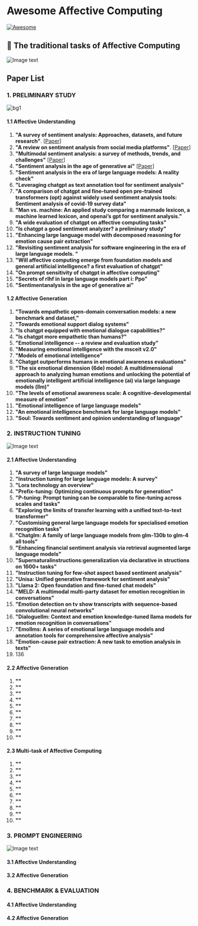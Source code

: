 # Awesome Affective Computing

[![Awesome](https://awesome.re/badge-flat.svg)](https://awesome.re)

## 🤖 The traditional tasks of Affective Computing

![Image text](https://github.com/NEU-DataMining/awesome-affective-computing/blob/0a15a8aadd326811b614b194d800dc8c276c0e59/bg1.png)

## Paper List
### 1. PRELIMINARY STUDY
![bg1](https://github.com/NEU-DataMining/awesome-affective-computing/assets/123424732/88794d3f-a4a6-48bb-8cfd-28d73025f024)
#### 1.1 Affective Understanding
1. **"A survey of sentiment analysis: Approaches, datasets, and future research"**. [[Paper](https://arxiv.org/abs/1910.10683)] 
2. **"A review on sentiment analysis from social media platforms"**. [[Paper](https://arxiv.org/abs/2010.11934)]
3. **"Multimodal sentiment analysis: a survey of methods, trends, and challenges"** [[Paper](https://arxiv.org/abs/2010.11934)]
4. **"Sentiment analysis in the age of generative ai"** [[Paper](https://arxiv.org/abs/2010.11934)]
5. **"Sentiment analysis in the era of large language models: A reality check"**
6. **"Leveraging chatgpt as text annotation tool for sentiment analysis"**
7. **"A comparison of chatgpt and fine-tuned open pre-trained transformers (opt) against widely used sentiment analysis tools: Sentiment analysis of covid-19 survey data"**
8. **"Man vs. machine: An applied study comparing a manmade lexicon, a machine learned lexicon, and openai’s gpt for sentiment analysis."**
9. **"A wide evaluation of chatgpt on affective computing tasks"**
10. **"Is chatgpt a good sentiment analyzer? a preliminary study"**
11. **"Enhancing large language model with decomposed reasoning for emotion cause pair extraction"**
12. **"Revisiting sentiment analysis for software engineering in the era of large language models. "**
13. **"Will affective computing emerge from foundation models and general artificial intelligence? a first evaluation of chatgpt"**
14. **"On prompt sensitivity of chatgpt in affective computing"**
15. **"Secrets of rlhf in large language models part i: Ppo"**
16. **"Sentimentanalysis in the age of generative ai"**
#### 1.2 Affective Generation
1. **"Towards empathetic open-domain conversation models: a new benchmark and dataset,"**
2. **"Towards emotional support dialog systems"**
3. **"Is chatgpt equipped with emotional dialogue capabilities?"**
4. **"Is chatgpt more empathetic than humans?"**
5. **"Emotional intelligence -- a review and evaluation study"**
6. **"Measuring emotional intelligence with the msceit v2.0"**
7. **"Models of emotional intelligence"**
8. **"Chatgpt outperforms humans in emotional awareness evaluations"**
9. **"The six emotional dimension (6de) model: A multidimensional approach to analyzing human emotions and unlocking the potential of emotionally intelligent artificial intelligence (ai) via large language models (llm)"**
10. **"The levels of emotional awareness scale: A cognitive-developmental measure of emotion"**
11. **"Emotional intelligence of large language models"**
12. **"An emotional intelligence benchmark for large language models"**
13. **"Soul: Towards sentiment and opinion understanding of language"**

### 2. INSTRUCTION TUNING
![Image text](https://github.com/NEU-DataMining/awesome-affective-computing/blob/0a15a8aadd326811b614b194d800dc8c276c0e59/bg2.png)
#### 2.1 Affective Understanding
1. **"A survey of large language models"**
2. **"Instruction tuning for large language models: A survey"**
3. **"Lora technology an overview"**
4. **"Prefix-tuning: Optimizing continuous prompts for generation"**
5. **"P-tuning: Prompt tuning can be comparable to fine-tuning across scales and tasks"**
6. **"Exploring the limits of transfer learning with a unified text-to-text transformer"**
7. **"Customising general large language models for specialised emotion recognition tasks"**
8. **"Chatglm: A family of large language models from glm-130b to glm-4 all tools"**
9. **"Enhancing financial sentiment analysis via retrieval augmented large language models"**
10. **"Supernaturalinstructions:generalization via declarative in structions on 1600+ tasks"**
11. **"Instruction tuning for few-shot aspect based sentiment analysis"**
12. **"Unisa: Unified generative framework for sentiment analysis"**
13. **"Llama 2: Open foundation and fine-tuned chat models"**
14. **"MELD: A multimodal multi-party dataset for emotion recognition in conversations"**
15. **"Emotion detection on tv show transcripts with sequence-based convolutional neural networks"**
16. **"Dialoguellm: Context and emotion knowledge-tuned llama models for emotion recognition in conversations"**
17. **"Emollms: A series of emotional large language models and annotation tools for comprehensive affective analysis"**
18. **"Emotion-cause pair extraction: A new task to emotion analysis in texts"**
19. 136
#### 2.2 Affective Generation
1. **""**
2. **""**
3. **""**
4. **""**
5. **""**
6. **""**
7. **""**
8. **""**
9. **""**
10. **""**
#### 2.3 Multi-task of Affective Computing
1. **""**
2. **""**
3. **""**
4. **""**
5. **""**
6. **""**
7. **""**
8. **""**
9. **""**
10. **""**

### 3. PROMPT ENGINEERING
![Image text](https://github.com/NEU-DataMining/awesome-affective-computing/blob/0a15a8aadd326811b614b194d800dc8c276c0e59/bg3.png)
#### 3.1 Affective Understanding
#### 3.2 Affective Generation

### 4. BENCHMARK & EVALUATION
#### 4.1 Affective Understanding
#### 4.2 Affective Generation



